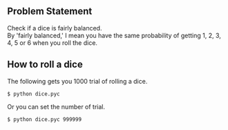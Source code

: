 ## Problem Statement
Check if a dice is fairly balanced.  
By 'fairly balanced,' I mean you have the same probability of getting 1, 2, 3, 4, 5 or 6 when you roll the dice.

## How to roll a dice
The following gets you 1000 trial of rolling a dice.

```shell
$ python dice.pyc
```

Or you can set the number of trial.

```shell
$ python dice.pyc 999999
```
